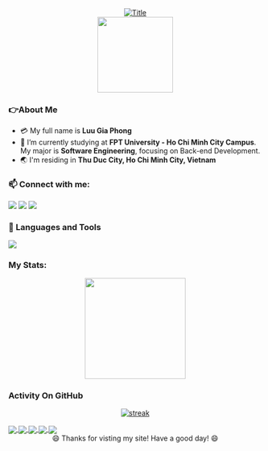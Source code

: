<div align="center">
  <a href="https://git.io/typing-svg"><img src="https://readme-typing-svg.herokuapp.com?font=Signika&size=40&pause=1000&color=72FFE7&center=true&vCenter=true&width=1000&lines=WELCOME+TO+MY+SITE%2C+I'M+PHONG.;I+GOT+EVERYTHING+ABOUT+MYSELF+RIGHT+HERE!!;CHECK+IT+OUT!!!" alt="Title"></a>
</div>
<div id="header" align="center">
  <img src="https://r7q6w9z6.rocketcdn.me/career/wp-content/uploads/2020/03/hello.gif" width="150"/>
</div>

### 👉About Me
- 💳 My full name is **Luu Gia Phong**
- 🏫 I’m currently studying at **FPT University - Ho Chi Minh City Campus**. My major is **Software Engineering**, focusing on Back-end Development.
- 🌏 I'm residing in **Thu Duc City, Ho Chi Minh City, Vietnam**

### 📫 Connect with me:
<!--[![LinkedIn](https://upload.wikimedia.org/wikipedia/commons/c/ca/LinkedIn_logo_initials.png)](https://www.linkedin.com/in/phongluuu/)-->
<p align="left">
  <a href="https://www.linkedin.com/in/phongluuu/"><img src="https://skillicons.dev/icons?i=linkedin"></a>
  <a href="https://github.com/phonggluu"><img src="https://skillicons.dev/icons?i=github"></a>
  <a href="https://mail.google.com/mail/u/0/#inbox?compose=GTvVlcSKhbkWbnmVRQxPFHWpNgdHtzgBClmPKBhzsjTgMskbdlmcftNQhccrxtcnvtmvBqzXQFcQZ"><img src="https://skillicons.dev/icons?i=gmail"></a>
</p>

### 🔭 Languages and Tools
<p align="left"> <a href="https://github.com/phonggluu"><img src="https://skillicons.dev/icons?i=html,css,js,java,cs,dotnet,github,gradle,postgres,visualstudio,vscode,unity,postman,docker,stackoverflow"> </a> </p>

### My Stats:
<p align="center">
<img height="200px" src="https://github-readme-stats.vercel.app/api?username=PhonggLuu&hide_border=true&show_icons=true&count_private=true&theme=gruvbox&bg_color=151515">
</p>

### Activity On GitHub

<p align="center">
  <a href="https://github.com/Thinkright20">      
<img title="stats" alt="streak" src="https://github-readme-streak-stats.herokuapp.com/?user=PhonggLuu&theme=dark&hide_border=true&stroke=f53b3b"/>
</a> 
</p>

<a href="https://github.com/PhonggLuu/Fall2023SWP391_NET1703_Group02">
  <!-- Change the `github-readme-stats.anuraghazra1.vercel.app` to `github-readme-stats.vercel.app`  -->
  <img align="center" src="https://github-readme-stats.anuraghazra1.vercel.app/api/pin/?username=phonggluu&repo=Fall2023SWP391_NET1703_Group02&theme=highcontrast" />
</a>    
<a href="https://github.com/PhonggLuu/RunningRace">
  <!-- Change the `github-readme-stats.anuraghazra1.vercel.app` to `github-readme-stats.vercel.app`  -->
  <img align="center" src="https://github-readme-stats.anuraghazra1.vercel.app/api/pin/?username=phonggluu&repo=RunningRace&theme=cobalt" />
</a>

<a href="https://github.com/PhonggLuu/FlowerReview">
  <!-- Change the `github-readme-stats.anuraghazra1.vercel.app` to `github-readme-stats.vercel.app`  -->
  <img align="center" src="https://github-readme-stats.anuraghazra1.vercel.app/api/pin/?username=phonggluu&repo=FlowerReview&theme=onedark" />
</a>    
<a href="https://github.com/PhonggLuu/BadmintonCourtBooking">
  <!-- Change the `github-readme-stats.anuraghazra1.vercel.app` to `github-readme-stats.vercel.app`  -->
  <img align="center" src="https://github-readme-stats.anuraghazra1.vercel.app/api/pin/?username=phonggluu&repo=BadmintonCourtBooking&theme=dark" />
</a>

<a href="https://github.com/PhonggLuu/Microservices">
  <!-- Change the `github-readme-stats.anuraghazra1.vercel.app` to `github-readme-stats.vercel.app`  -->
  <img align="center" src="https://github-readme-stats.anuraghazra1.vercel.app/api/pin/?username=phonggluu&repo=Microservices&theme=radical" />
</a>

<div align="center">
  😄 Thanks for visting my site! Have a good day! 😄 <br/>
</div>
